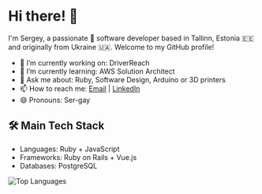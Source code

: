 # Hi there! 👋

I'm Sergey, a passionate 🚀 software developer based in Tallinn, Estonia 🇪🇪 and originally from Ukraine 🇺🇦. Welcome to my GitHub profile!

- 🔭 I’m currently working on: DriverReach
- 🌱 I’m currently learning: AWS Solution Architect
- 💬 Ask me about: Ruby, Software Design, Arduino or 3D printers
- 📫 How to reach me: [Email](mailto:serhii.virovkin@gmail.com) | [LinkedIn](https://www.linkedin.com/in/sverevkin/)
- 😄 Pronouns: Ser-gay

## 🛠️ Main Tech Stack

- Languages: Ruby + JavaScript
- Frameworks: Ruby on Rails + Vue.js
- Databases: PostgreSQL

![Top Languages](https://github-readme-stats.vercel.app/api/top-langs/?username=sergey-verevkin)
